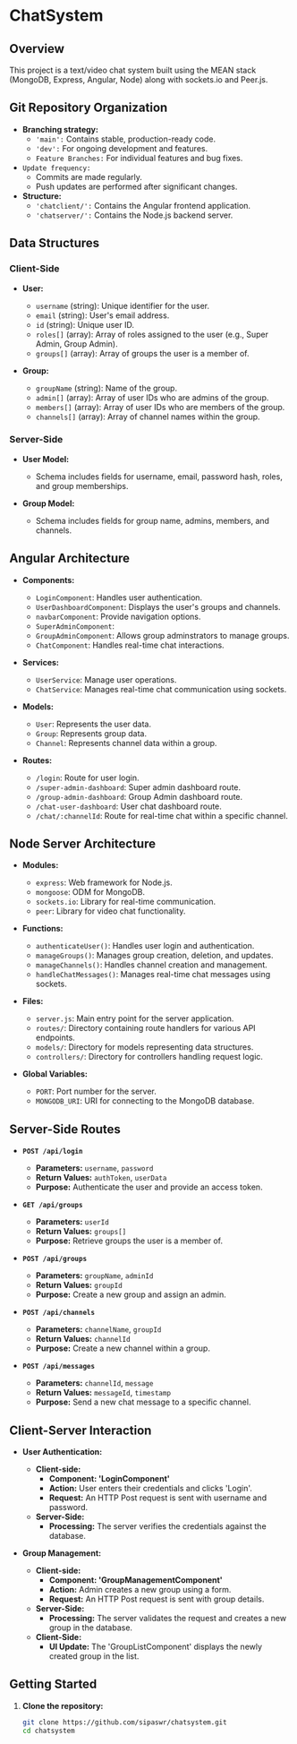 # ChatSystem

## Overview

This project is a text/video chat system built using the MEAN stack (MongoDB, Express, Angular, Node) along with sockets.io and Peer.js. 

## Git Repository Organization

- **Branching strategy:**
  - `'main':` Contains stable, production-ready code.
  - `'dev':` For ongoing development and features.
  - `Feature Branches:` For individual features and bug fixes.
- `Update frequency:`
  - Commits are made regularly.
  - Push updates are performed after significant changes.
- **Structure:**
  - `'chatclient/':` Contains the Angular frontend application.
  - `'chatserver/':` Contains the Node.js backend server.

## Data Structures

### Client-Side
- **User:**
  - `username` (string): Unique identifier for the user.
  - `email` (string): User's email address.
  - `id` (string): Unique user ID.
  - `roles[]` (array): Array of roles assigned to the user (e.g., Super Admin, Group Admin).
  - `groups[]` (array): Array of groups the user is a member of.

- **Group:**
  - `groupName` (string): Name of the group.
  - `admin[]` (array): Array of user IDs who are admins of the group.
  - `members[]` (array): Array of user IDs who are members of the group.
  - `channels[]` (array): Array of channel names within the group.

### Server-Side
- **User Model:**
  - Schema includes fields for username, email, password hash, roles, and group memberships.

- **Group Model:**
  - Schema includes fields for group name, admins, members, and channels.

## Angular Architecture
- **Components:**
  - `LoginComponent`: Handles user authentication.
  - `UserDashboardComponent`: Displays the user's groups and channels.
  - `navbarComponent`: Provide navigation options.
  - `SuperAdminComponent`: 
  - `GroupAdminComponent`: Allows group adminstrators to manage groups.
  - `ChatComponent`: Handles real-time chat interactions.

- **Services:**
  - `UserService`: Manage user operations.
  - `ChatService`: Manages real-time chat communication using sockets.

- **Models:**
  - `User`: Represents the user data.
  - `Group`: Represents group data.
  - `Channel`: Represents channel data within a group.

- **Routes:**
  - `/login`: Route for user login.
  - `/super-admin-dashboard`: Super admin dashboard route.
  - `/group-admin-dashboard`: Group Admin dashboard route.
  - `/chat-user-dashboard`: User chat dashboard route.
  - `/chat/:channelId`: Route for real-time chat within a specific channel.

## Node Server Architecture
- **Modules:**
  - `express`: Web framework for Node.js.
  - `mongoose`: ODM for MongoDB.
  - `sockets.io`: Library for real-time communication.
  - `peer`: Library for video chat functionality.

- **Functions:**
  - `authenticateUser()`: Handles user login and authentication.
  - `manageGroups()`: Manages group creation, deletion, and updates.
  - `manageChannels()`: Handles channel creation and management.
  - `handleChatMessages()`: Manages real-time chat messages using sockets.

- **Files:**
  - `server.js`: Main entry point for the server application.
  - `routes/`: Directory containing route handlers for various API endpoints.
  - `models/`: Directory for models representing data structures.
  - `controllers/`: Directory for controllers handling request logic.

- **Global Variables:**
  - `PORT`: Port number for the server.
  - `MONGODB_URI`: URI for connecting to the MongoDB database.

## Server-Side Routes
- **`POST /api/login`**
  - **Parameters:** `username`, `password`
  - **Return Values:** `authToken`, `userData`
  - **Purpose:** Authenticate the user and provide an access token.

- **`GET /api/groups`**
  - **Parameters:** `userId`
  - **Return Values:** `groups[]`
  - **Purpose:** Retrieve groups the user is a member of.

- **`POST /api/groups`**
  - **Parameters:** `groupName`, `adminId`
  - **Return Values:** `groupId`
  - **Purpose:** Create a new group and assign an admin.

- **`POST /api/channels`**
  - **Parameters:** `channelName`, `groupId`
  - **Return Values:** `channelId`
  - **Purpose:** Create a new channel within a group.

- **`POST /api/messages`**
  - **Parameters:** `channelId`, `message`
  - **Return Values:** `messageId`, `timestamp`
  - **Purpose:** Send a new chat message to a specific channel.

## Client-Server Interaction
- **User Authentication:**
  - **Client-side:** 
    - **Component: 'LoginComponent'**
    - **Action:** User enters their credentials and clicks 'Login'.
    - **Request:** An HTTP Post request is sent with username and password.
  - **Server-Side:**
    - **Processing:** The server verifies the credentials against the database.

- **Group Management:**
  - **Client-side:** 
    - **Component: 'GroupManagementComponent'**
    - **Action:** Admin creates a new group using a form.
    - **Request:** An HTTP Post request is sent with group details.
  - **Server-Side:**
    - **Processing:** The server validates the request and creates a new group in the database.
  - **Client-Side:**
    - **UI Update:** The 'GroupListComponent' displays the newly created group in the list.

## Getting Started
1. **Clone the repository:**
   ```bash
   git clone https://github.com/sipaswr/chatsystem.git
   cd chatsystem
